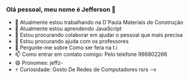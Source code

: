 ### Olá pessoal, meu nome é Jefferson 👋


- 🔭 Atualmente estou trabalhando na D´Paula Materiais de Construção
- 🌱 Atualmente estou aprendendo JavaScript
- 👯 Estou procurando colaborar em ajudar o pessoal que mais precisa
- 🤔 Estou procurando ajuda com os professores
- 💬 Pergunte-me sobre Como ser fera na t.i
- 📫 Como entrar em contato comigo: Pelo telefone 998802266
- 😄 Pronomes: jeffz-
- ⚡ Curiosidade: Gosto De Redes de Computadores rsrs
-->
